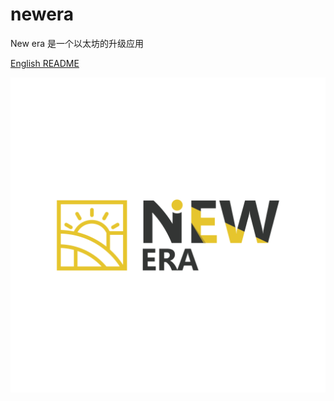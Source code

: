 # newera
New era 是一个以太坊的升级应用

[English README](/README_EN.md)


<div align="center">
<img src=https://github.com/neccoin/resource/blob/main/img/logo01.png />
</div>
